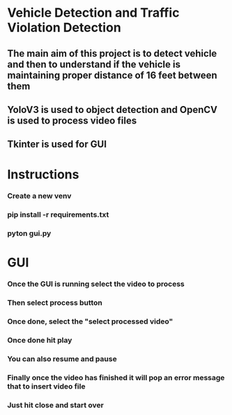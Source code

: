 # Vehicle Detection and Traffic Violation Detection 
## The main aim of this project is to detect vehicle and then to understand if the vehicle is maintaining proper distance of 16 feet between them
## YoloV3 is used to object detection and OpenCV is used to process video files
## Tkinter is used for GUI

# Instructions
### Create a new venv
### pip install -r requirements.txt
### pyton gui.py

# GUI
### Once the GUI is running select the video to process
### Then select process button
### Once done, select the "select processed video"
### Once done hit play
### You can also resume and pause
### Finally once the video has finished it will pop an error message that to insert video file
### Just hit close and start over